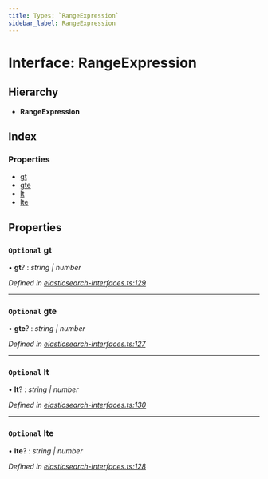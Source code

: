 ```yaml
---
title: Types: `RangeExpression`
sidebar_label: RangeExpression
---
```


# Interface: RangeExpression

## Hierarchy

* **RangeExpression**

## Index

### Properties

* [gt](rangeexpression.md#optional-gt)
* [gte](rangeexpression.md#optional-gte)
* [lt](rangeexpression.md#optional-lt)
* [lte](rangeexpression.md#optional-lte)

## Properties

### `Optional` gt

• **gt**? : *string | number*

*Defined in [elasticsearch-interfaces.ts:129](https://github.com/terascope/teraslice/blob/f95bb5556/packages/types/src/elasticsearch-interfaces.ts#L129)*

___

### `Optional` gte

• **gte**? : *string | number*

*Defined in [elasticsearch-interfaces.ts:127](https://github.com/terascope/teraslice/blob/f95bb5556/packages/types/src/elasticsearch-interfaces.ts#L127)*

___

### `Optional` lt

• **lt**? : *string | number*

*Defined in [elasticsearch-interfaces.ts:130](https://github.com/terascope/teraslice/blob/f95bb5556/packages/types/src/elasticsearch-interfaces.ts#L130)*

___

### `Optional` lte

• **lte**? : *string | number*

*Defined in [elasticsearch-interfaces.ts:128](https://github.com/terascope/teraslice/blob/f95bb5556/packages/types/src/elasticsearch-interfaces.ts#L128)*

